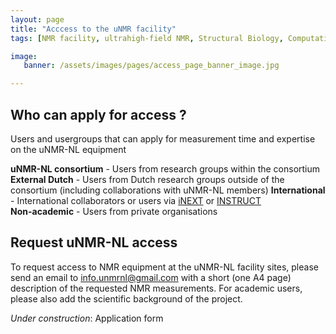```yaml
---
layout: page
title: "Acccess to the uNMR facility"
tags: [NMR facility, ultrahigh-field NMR, Structural Biology, Computational Biology, Protein Structure]

image:
   banner: /assets/images/pages/access_page_banner_image.jpg

---
```


## Who can apply for access ?

Users and usergroups that can apply for measurement time and expertise on the uNMR-NL equipment


**uNMR-NL consortium** - Users from research groups within the consortium\
**External Dutch** - Users from Dutch research groups outside of the consortium (including collaborations with uNMR-NL members)
**International** - International collaborators or users via [iNEXT](http://www.inext-eu.org/) or [INSTRUCT](https://www.structuralbiology.eu/)\
**Non-academic** - Users from private organisations

## Request uNMR-NL access

To request access to NMR equipment at the uNMR-NL facility sites, please send an email to [info.unmrnl@gmail.com](mailto:info.unmrnl@gmail.com) with a short (one A4 page) description of the requested NMR measurements. For academic users, please also add the scientific background of the project.

*Under construction*: Application form

